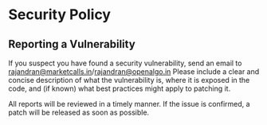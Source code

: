 # Security Policy


## Reporting a Vulnerability

If you suspect you have found a security vulnerability, send an email to rajandran@marketcalls.in/rajandran@openalgo.in Please include a clear and concise description of what the vulnerability is, where it is exposed in the code, and (if known) what best practices might apply to patching it.

All reports will be reviewed in a timely manner. If the issue is confirmed, a patch will be released as soon as possible.